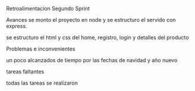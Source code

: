 Retroalimentacion Segundo Sprint

Avances
se monto el proyecto en node y se estructuro el servido con express.

se estructuro el html y css del home, registro, login y detalles del producto


Problemas e inconvenientes

un poco alcanzados de tiempo por las fechas  de navidad y año nuevo


tareas faltantes

todas las tareas se realizaron
